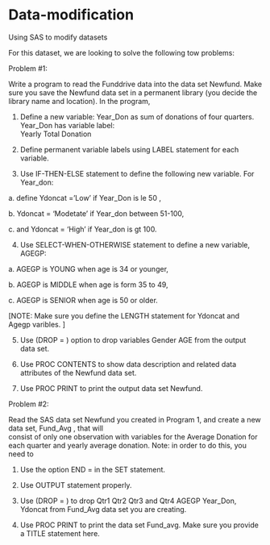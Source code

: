 # Data-modification
Using SAS to modify datasets

For this dataset, we are looking to solve the following tow problems:

Problem #1:

Write	a	program	to	read	the	Funddrive	data	into	the	data	set	Newfund.		Make	sure	you	save	the
Newfund data	set	in	a	permanent	library	(you	decide	the	library	name	and	location).		In	the	program,

1. Define	a	new	variable:	Year_Don	as	sum	of	donations	of	four	quarters.	Year_Don	has	variable	label:	
Yearly	Total	Donation

2. Define	permanent	variable	labels	using	LABEL	statement	for	each	variable.

3. Use	IF-THEN-ELSE	statement	to	define	the	following	new	variable.	For	Year_don:	
  
  a. define			Ydoncat	=’Low’	if	Year_Don	is	le	50	,
  
  b. Ydoncat	=	‘Modetate’			if	Year_don	between		51-100,	
  
  c. and	Ydoncat	=	‘High’ if	Year_don	is	gt	100.

4. Use	SELECT-WHEN-OTHERWISE	statement	to	define	a	new	variable,	AGEGP:
 
  a. AGEGP	is	YOUNG	when	age	is	34	or	younger,
  
  b. AGEGP	is	MIDDLE	when	age	is	form	35	to	49,	
  
  c. AGEGP	is	SENIOR	when	age	is	50	or	older.
  
[NOTE:	Make	sure	you	define	the	LENGTH	statement	for	Ydoncat	and	Agegp	varibles.	]

5. Use	(DROP	=	)	option	to	drop	variables	Gender		AGE	from	the	output	data	set.

6. Use	PROC	CONTENTS	to	show	data	description	and	related	data	attributes	of	the	Newfund	data	set.

7. Use	PROC	PRINT	to	print	the	output	data	set	Newfund.

Problem	#2:

Read	the	SAS	data	set	Newfund	you	created	in	Program	1,	and	create	a	new	data	set, Fund_Avg	,	that	will	
consist	of	only	one	observation	with	variables	for	the	Average	Donation	for	each	quarter	and	yearly	average	
donation.	Note:	in	order	to	do	this,	you	need	to

1. Use	the	option	END	=		in	the	SET	statement.

2. Use	OUTPUT	statement	properly.

3. Use	(DROP	=	)	to	drop	Qtr1	Qtr2	Qtr3	and	Qtr4	AGEGP	Year_Don,	Ydoncat	from	Fund_Avg	data	set	
you	are	creating.

4. Use	PROC	PRINT	to	print	the	data	set	Fund_avg.	Make sure	you	provide	a	TITLE	statement	here.
